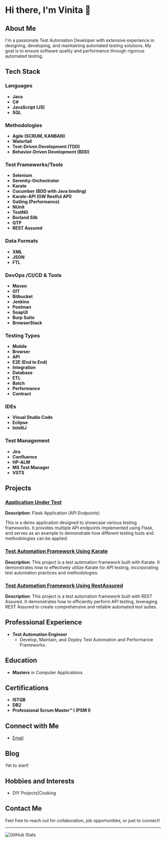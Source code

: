 # Hi there, I'm Vinita 👋

## About Me
I'm a passionate Test Automation Developer with extensive experience in designing, developing, and maintaining automated testing solutions. My goal is to ensure software quality and performance through rigorous automated testing.

## Tech Stack
### Languages
- **Java**
- **C#**
- **JavaScript (JS)**
- **SQL**

### Methodologies
- **Agile (SCRUM, KANBAN)**
- **Waterfall**
- **Test-Driven Development (TDD)**
- **Behavior-Driven Development (BDD)**

### Test Frameworks/Tools
- **Selenium**
- **Serenity-Orchestrator**
- **Karate**
- **Cucumber (BDD with Java binding)**
- **Karate-API (GW Restful API)**
- **Gatling (Performance)**
- **NUnit**
- **TestNG**
- **Borland Silk**
- **QTP**
- **REST Assured**

### Data Formats
- **XML**
- **JSON**
- **FTL**

### DevOps /CI/CD & Tools
- **Maven**
- **GIT**
- **Bitbucket**
- **Jenkins**
- **Postman**
- **SoapUI**
- **Burp Suite**
- **BrowserStack**

### Testing Types
- **Mobile**
- **Browser**
- **API**
- **E2E (End to End)**
- **Integration**
- **Database**
- **ETL**
- **Batch**
- **Performance**
- **Contract**

### IDEs
- **Visual Studio Code**
- **Eclipse**
- **IntelliJ**

### Test Management
- **Jira**
- **Confluence**
- **HP-ALM**
- **MS Test Manager**
- **VSTS**

## Projects
### [Application Under Test](https://github.com/vinitad12/APIUnderTest)
**Description**: 
Flask Application (API Endpoints)

This is a demo application designed to showcase various testing frameworks. It provides multiple API endpoints implemented using Flask, and serves as an example to demonstrate how different testing tools and methodologies can be applied.

### [Test Automation Framework Using Karate](https://github.com/vinitad12/APIUnderTestKarate)
**Description**: 
This project is a test automation framework built with Karate. It demonstrates how to effectively utilize Karate for API testing, incorporating  test automation practices and methodologies.

### [Test Automation Framework Using RestAssured](https://github.com/vinitad12/APIUnderTestRestAssured)
**Description**: 
This project is a test automation framework built with REST Assured. It demonstrates how to efficiently perform API testing, leveraging REST Assured to create comprehensive and reliable automated test suites.

## Professional Experience
- **Test Automation Engineer** 
  - Develop, Maintain, and Deploy Test Automation and Performance Frameworks. 

## Education
- **Masters** in Computer Applications


## Certifications
- **ISTQB**
- **DB2**
- **Professional Scrum Master™ I (PSM I)**
 

## Connect with Me
- [Email](mailto:sevenqc.ca@gmail.com)

## Blog
Yet to start!

## Hobbies and Interests
- DIY Projects|Cooking

## Contact Me
Feel free to reach out for collaboration, job opportunities, or just to connect!

---

![GitHub Stats](https://github-readme-stats.vercel.app/api?username=vinitad12&theme=dark&show_icons=true)

